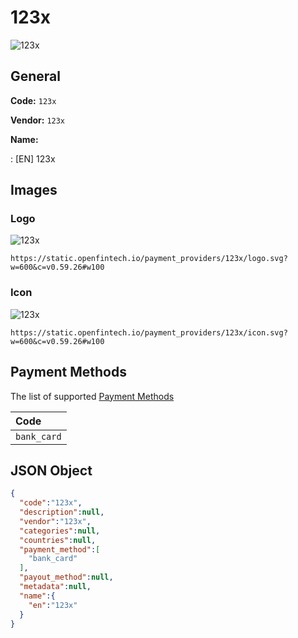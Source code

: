 
# 123x 
![123x](https://static.openfintech.io/payment_providers/123x/logo.svg?w=600&c=v0.59.26#w100)  

## General 
 
**Code:** `123x`  
 
**Vendor:** `123x`  
 
**Name:**  
 
:	[EN] 123x  

## Images 

### Logo 
 
![123x](https://static.openfintech.io/payment_providers/123x/logo.svg?w=600&c=v0.59.26#w100)  

```
https://static.openfintech.io/payment_providers/123x/logo.svg?w=600&c=v0.59.26#w100
```  

### Icon 
 
![123x](https://static.openfintech.io/payment_providers/123x/icon.svg?w=600&c=v0.59.26#w100)  

```
https://static.openfintech.io/payment_providers/123x/icon.svg?w=600&c=v0.59.26#w100
```  

## Payment Methods 
 
The list of supported  [Payment Methods](#) 

|Code| 
|:---| 
|`bank_card` | 
 

## JSON Object 

```json
{
  "code":"123x",
  "description":null,
  "vendor":"123x",
  "categories":null,
  "countries":null,
  "payment_method":[
    "bank_card"
  ],
  "payout_method":null,
  "metadata":null,
  "name":{
    "en":"123x"
  }
}
```  
